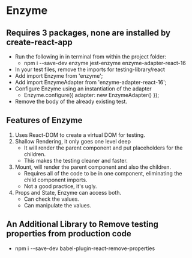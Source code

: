 
# Enzyme 

## Requires 3 packages, none are installed by create-react-app
- Run the following in in terminal from within the project folder:
    - npm i --save-dev enzyme jest-enzyme enzyme-adapter-react-16
- In your test files, remove the imports for testing-library/react
- Add import Enzyme from 'enzyme';
- Add import EnzymeAdapter from 'enzyme-adapter-react-16';
- Configure Enzyme using an instantiation of the adapter
    - Enzyme.configure({ adapter: new EnzymeAdapter() });
- Remove the body of the already existing test.

## Features of Enzyme
1. Uses React-DOM to create a virtual DOM for testing.
2. Shallow Rendering, it only goes one level deep
    - It will render the parent component and put
      placeholders for the children.
    - This makes the testing cleaner and faster.
3. Mount, will render the parent component and
   also the children.
   - Requires all of the code to be in one component,
     eliminating the child component imports.
   - Not a good practice, it's ugly.
4. Props and State, Enzyme can access both.
   - Can check the values.
   - Can manipulate the values.

## An Additional Library to Remove testing properties from production code
  - npm i --save-dev babel-plugin-react-remove-properties